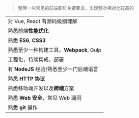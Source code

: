 > 整理一些常见的前端职位关键要求，出现频次相对比较高的

|         |
| ----------------------------------- |
| 对 Vue, React 有源码级别理解                    |
| 熟悉前端**性能优化**                |
| 熟悉 **ES6**, **CSS3**              |
| 熟悉至少一种构建工具，**Webpack**, Gulp |
| 工程化，持续集成，部署              |
| 有 **NodeJS** 经验/熟悉至少一门后端语言 |
| 熟悉 **HTTP 协议**                  |
| 熟悉移动端开发以及**跨端**方案      |
| 熟悉 **Web 安全**，常见 Web 漏洞 |
| 熟悉 **git** 操作 |

